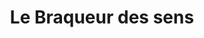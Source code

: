 ---
title: "Le Braqueur des sens"
url: /sainte-eulalie-dolt/le-braqueur-des-sens/
shop: Lebensmittel
---
